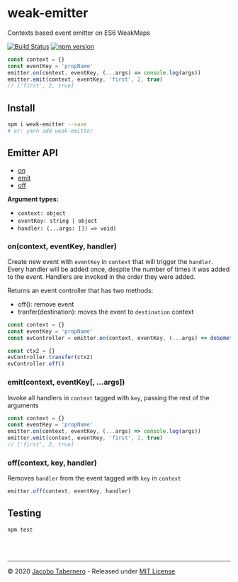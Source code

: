 weak-emitter
============

Contexts based event emitter on ES6 WeakMaps

[![Build Status](https://travis-ci.org/jacoborus/weak-emitter.svg?branch=master)](https://travis-ci.org/jacoborus/weak-emitter) [![npm version](https://badge.fury.io/js/weak-emitter.svg)](https://www.npmjs.com/package/weak-emitter)


```js
const context = {}
const eventKey = 'propName'
emitter.on(context, eventKey, (...args) => console.log(args))
emitter.emit(context, eventKey, 'first', 2, true)
// ['first', 2, true]
```


## Install

```sh
npm i weak-emitter --save
# or: yarn add weak-emitter
```

## Emitter API

- [on](#emitter-on-api)
- [emit](#emitter-emit-api)
- [off](#emitter-off-api)

**Argument types:**

- `context: object`
- `eventKey: string | object`
- `handler: (...args: []) => void)`

<a name="emitter-on-api"></a>
### on(context, eventKey, handler)

Create new event with `eventKey` in `context` that will trigger the `handler`.
Every handler will be added once, despite the number of times it was added to the event. Handlers are invoked in the order they were added.

Returns an event controller that has two methods:
- off(): remove event
- tranfer(destination): moves the event to `destination` context

```js
const context = {}
const eventKey = 'propName'
const evController = emitter.on(context, eventKey, (...args) => doSomething(args))

const ctx2 = {}
evController.transfer(ctx2)
evController.off()

```


<a name="emitter-emit-api"></a>
### emit(context, eventKey[, ...args])

Invoke all handlers in `context` tagged with `key`, passing the rest of the arguments

```js
const context = {}
const eventKey = 'propName'
emitter.on(context, eventKey, (...args) => console.log(args))
emitter.emit(context, eventKey, 'first', 2, true)
// ['first', 2, true]
```


<a name="emitter-off-api"></a>
### off(context, key, handler)

Removes `handler` from the event tagged with `key` in `context`

```js
emitter.off(context, eventKey, handler)
```


<a name="testing"></a>
## Testing

```sh
npm test
```

<br><br>

---

© 2020 [Jacobo Tabernero](http://jacoborus.codes) - Released under [MIT License](https://raw.github.com/jacoborus/weak-emitter/master/LICENSE)
